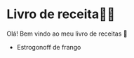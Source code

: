 # Livro de receita:man_cook:

Olá! Bem vindo ao meu livro de receitas :wave:

- Estrogonoff de frango
